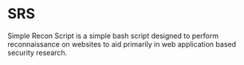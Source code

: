 # SRS
Simple Recon Script is a simple bash script designed to perform reconnaissance on websites to aid primarily in web application based security research.
